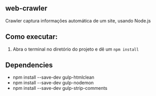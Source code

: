 ## web-crawler
Crawler captura informações automática de um site, usando Node.js

## Como executar:

 1. Abra o terminal no diretório do projeto e dê um `npm install`

## Dependencies
 * npm install --save-dev gulp-htmlclean
 * npm install --save-dev gulp-nodemon
 * npm install --save-dev gulp-strip-comments